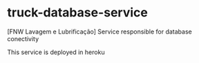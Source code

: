 # truck-database-service
[FNW Lavagem e Lubrificação] Service responsible for database conectivity

This service is deployed in heroku
